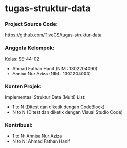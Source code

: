 # tugas-struktur-data

### Project Source Code:
https://github.com/TiveCS/tugas-struktur-data

### Anggota Kelompok:
Kelas: SE-44-02
- Ahmad Fathan Hanif   (NIM : 1302204090)
- Annisa Nur Aziza    (NIM : 1302204093)

### Konten Projek:
Implementasi Struktur Data (Multi) List:
- 1 to N (Ditest dan diketik dengan CodeBlock)
- N to N (Ditest dan diketik dengan Visual Studio Code)

### Kontribusi:
- 1 to N: Annisa Nur Aziza
- N to N: Ahmad Fathan Hanif
